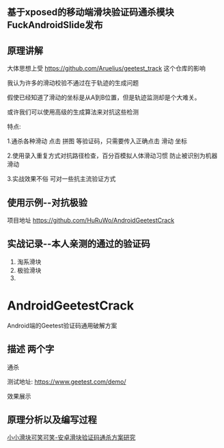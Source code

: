 
## 基于xposed的移动端滑块验证码通杀模块FuckAndroidSlide发布


## 原理讲解

大体思想上受 https://github.com/Aruelius/geetest_track 这个仓库的影响 

我认为许多的滑动校验不通过在于轨迹的生成问题

假使已经知道了滑动的坐标是从A到B位置，但是轨迹监测却是个大难关。

或许我们可以使用高级的生成算法来对抗这些检测


特点:

1.通杀各种滑动 点击 拼图 等验证码，只需要传入正确点击 滑动 坐标

2.使用录入重复方式对抗路径检查，百分百模拟人体滑动习惯 防止被识别为机器滑动

3.实战效果不俗 可对一些抗主流验证方式


## 使用示例--对抗极验 

项目地址 https://github.com/HuRuWo/AndroidGeetestCrack



## 实战记录--本人亲测的通过的验证码

1. 淘系滑块
2. 极验滑块
3.

# AndroidGeetestCrack
Android端的Geetest验证码通用破解方案

## 描述 两个字

通杀 

测试地址: https://www.geetest.com/demo/

效果展示

## 

## 原理分析以及编写过程

[小小滑块可笑可笑-安卓滑块验证码通杀方案研究](https://www.huruwo.top/?s=%E5%B0%8F%E5%B0%8F%E6%BB%91%E5%9D%97)
